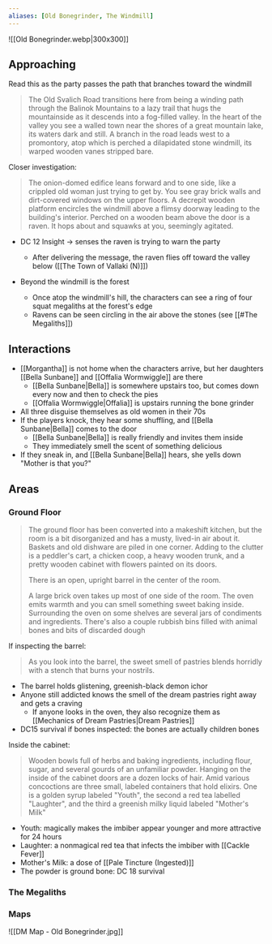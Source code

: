 ```yaml
---
aliases: [Old Bonegrinder, The Windmill]
---
```

![[Old Bonegrinder.webp|300x300]]

## Approaching
Read this as the party passes the path that branches toward the windmill

>The Old Svalich Road transitions here from being a winding path through the Balinok Mountains to a lazy trail that hugs the mountainside as it descends into a fog-filled valley. In the heart of the valley you see a walled town near the shores of a great mountain lake, its waters dark and still. A branch in the road leads west to a promontory, atop which is perched a dilapidated stone windmill, its warped wooden vanes stripped bare.

Closer investigation:
>The onion-domed edifice leans forward and to one side, like a crippled old woman just trying to get by. You see gray brick walls and dirt-covered windows on the upper floors. A decrepit wooden platform encircles the windmill above a flimsy doorway leading to the building's interior. Perched on a wooden beam above the door is a raven. It hops about and squawks at you, seemingly agitated.

- DC 12 Insight -> senses the raven is trying to warn the party
	- After delivering the message, the raven flies off toward the valley below ([[The Town of Vallaki (N)]])

- Beyond the windmill is the forest
	- Once atop the windmill's hill, the characters can see a ring of four squat megaliths at the forest's edge
	- Ravens can be seen circling in the air above the stones (see [[#The Megaliths]])

## Interactions
- [[Morgantha]] is not home when the characters arrive, but her daughters [[Bella Sunbane]] and [[Offalia Wormwiggle]] are there
	- [[Bella Sunbane|Bella]] is somewhere upstairs too, but comes down every now and then to check the pies
	- [[Offalia Wormwiggle|Offalia]] is upstairs running the bone grinder
- All three disguise themselves as old women in their 70s
- If the players knock, they hear some shuffling, and [[Bella Sunbane|Bella]] comes to the door
	- [[Bella Sunbane|Bella]] is really friendly and invites them inside
	- They immediately smell the scent of something delicious
- If they sneak in, and [[Bella Sunbane|Bella]] hears, she yells down "Mother is that you?"

## Areas
### Ground Floor
>The ground floor has been converted into a makeshift kitchen, but the room is a bit disorganized and has a musty, lived-in air about it. Baskets and old dishware are piled in one corner. Adding to the clutter is a peddler's cart, a chicken coop, a heavy wooden trunk, and a pretty wooden cabinet with flowers painted on its doors.
>
>There is an open, upright barrel in the center of the room.
>
>A large brick oven takes up most of one side of the room. The oven emits warmth and you can smell something sweet baking inside. Surrounding the oven on some shelves are several jars of condiments and ingredients. There's also a couple rubbish bins filled with animal bones and bits of discarded dough

If inspecting the barrel:
>As you look into the barrel, the sweet smell of pastries blends horridly with a stench that burns your nostrils.

- The barrel holds glistening, greenish-black demon ichor
- Anyone still addicted knows the smell of the dream pastries right away and gets a craving
	- If anyone looks in the oven, they also recognize them as [[Mechanics of Dream Pastries|Dream Pastries]]
- DC15 survival if bones inspected: the bones are actually children bones

Inside the cabinet:
>Wooden bowls full of herbs and baking ingredients, including flour, sugar, and several gourds of an unfamiliar powder. Hanging on the inside of the cabinet doors are a dozen locks of hair. Amid various concoctions are three small, labeled containers that hold elixirs. One is a golden syrup labeled "Youth", the second a red tea labelled "Laughter", and the third a greenish milky liquid labeled "Mother's Milk"

- Youth: magically makes the imbiber appear younger and more attractive for 24 hours
- Laughter:  a nonmagical red tea that infects the imbiber with [[Cackle Fever]]
- Mother's Milk: a dose of [[Pale Tincture (Ingested)]]
- The powder is ground bone: DC 18 survival


### The Megaliths

### Maps
![[DM Map - Old Bonegrinder.jpg]]